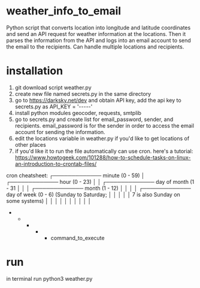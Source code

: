 # weather_info_to_email

Python script that converts location into longitude and latitude coordinates and send an API request for weather information at the locations.  Then it parses the information from the API and logs into an email account to send the email to the recipients.  Can handle multiple locations and recipients.

# installation
 1. git download script weather.py
 2. create new file named secrets.py in the same directory
 3. go to https://darksky.net/dev and obtain API key, add the api key to secrets.py as API_KEY = '-----'
 4. install python modules geocoder, requests, smtplib
 5. go to secrets.py and create list for email_password, sender, and recipients.  email_password is for the sender in order to access the email account for sending the information.
 6. edit the locations variable in weather.py if you'd like to get locations of other places
 7. if you'd like it to run the file automatically can use cron.  here's a tutorial: https://www.howtogeek.com/101288/how-to-schedule-tasks-on-linux-an-introduction-to-crontab-files/
 
 cron cheatsheet:
 ┌───────────── minute (0 - 59)
 │ ┌───────────── hour (0 - 23)
 │ │ ┌───────────── day of month (1 - 31
 │ │ │ ┌───────────── month (1 - 12)
 │ │ │ │ ┌───────────── day of week (0 - 6) (Sunday to Saturday;
 │ │ │ │ │                    7 is also Sunday on some systems)
 │ │ │ │ │
 │ │ │ │ │
 * * * * *  command_to_execute  
 
 # run
 in terminal run python3 weather.py
